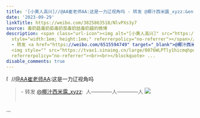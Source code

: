 ```yaml
---
title: '[小黄人高兴]//@AA崔老师AA:这是一力辽视角吗 - 转发 @椰汁西米露_xyzz:&ensp;人————人————人 [图片]'
date: '2023-09-29'
linkTitle: https://weibo.com/3825863518/NlvPXs3y7
source: 毒奶菇毒奶茹毒奶茄毒奶喆毒奶囍的微博
description: <span class="url-icon"><img alt="[小黄人高兴]" src="https://h5.sinaimg.cn/m/emoticon/icon/movies/minions_gaoxing-22248abca8.png"
  style="width:1em; height:1em;" referrerpolicy="no-referrer"></span>//<a href="https://weibo.com/n/AA%E5%B4%94%E8%80%81%E5%B8%88AA">@AA崔老师AA</a>:这是一力辽视角吗<br><blockquote>
  - 转发 <a href="https://weibo.com/6515594749" target="_blank">@椰汁西米露_xyzz</a>: 人————人————人
  <img style="" src="https://tvax1.sinaimg.cn/large/0076WLPTly1hicmqhpocyj30gy0ao76x.jpg"
  referrerpolicy="no-referrer"><br><br></blockquote> ...
disable_comments: true
---
```

<span class="url-icon"><img alt="[小黄人高兴]" src="https://h5.sinaimg.cn/m/emoticon/icon/movies/minions_gaoxing-22248abca8.png" style="width:1em; height:1em;" referrerpolicy="no-referrer"></span>//<a href="https://weibo.com/n/AA%E5%B4%94%E8%80%81%E5%B8%88AA">@AA崔老师AA</a>:这是一力辽视角吗<br><blockquote> - 转发 <a href="https://weibo.com/6515594749" target="_blank">@椰汁西米露_xyzz</a>: 人————人————人 <img style="" src="https://tvax1.sinaimg.cn/large/0076WLPTly1hicmqhpocyj30gy0ao76x.jpg" referrerpolicy="no-referrer"><br><br></blockquote> ...